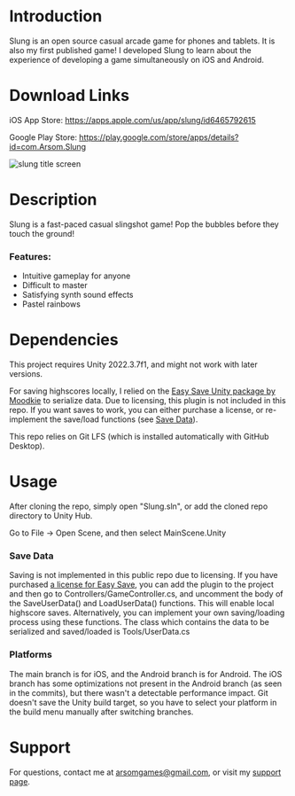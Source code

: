 # Introduction
Slung is an open source casual arcade game for phones and tablets. It is also my first published game! I developed Slung to learn about the experience of developing a game simultaneously on iOS and Android.

# Download Links
iOS App Store:
https://apps.apple.com/us/app/slung/id6465792615

Google Play Store:
https://play.google.com/store/apps/details?id=com.Arsom.Slung

![slung title screen](https://i.imgur.com/pcCJ3Vy.png)

# Description
Slung is a fast-paced casual slingshot game! Pop the bubbles before they touch the ground!

### Features:
- Intuitive gameplay for anyone
- Difficult to master
- Satisfying synth sound effects
- Pastel rainbows

# Dependencies
This project requires Unity 2022.3.7f1, and might not work with later versions.

For saving highscores locally, I relied on the [Easy Save Unity package by Moodkie](https://assetstore.unity.com/packages/tools/utilities/easy-save-the-complete-save-data-serializer-system-768) to serialize data. Due to licensing, this plugin is not included in this repo. If you want saves to work, you can either purchase a license, or re-implement the save/load functions (see [Save Data](#save-data)).

This repo relies on Git LFS (which is installed automatically with GitHub Desktop).

# Usage
After cloning the repo, simply open "Slung.sln", or add the cloned repo directory to Unity Hub.

Go to File -> Open Scene,  and then select MainScene.Unity

### Save Data
Saving is not implemented in this public repo due to licensing. If you have purchased [a license for Easy Save](https://assetstore.unity.com/packages/tools/utilities/easy-save-the-complete-save-data-serializer-system-768), you can add the plugin to the project and then go to Controllers/GameController.cs, and uncomment the body of the SaveUserData() and LoadUserData() functions. This will enable local highscore saves. Alternatively, you can implement your own saving/loading process using these functions. The class which contains the data to be serialized and saved/loaded is Tools/UserData.cs

### Platforms
The main branch is for iOS, and the Android branch is for Android. The iOS branch has some optimizations not present in the Android branch (as seen in the commits), but there wasn't a detectable performance impact. Git doesn't save the Unity build target, so you have to select your platform in the build menu manually after switching branches.

# Support
For questions, contact me at arsomgames@gmail.com, or visit my [support page](https://sites.google.com/view/arsom/slung-support).

